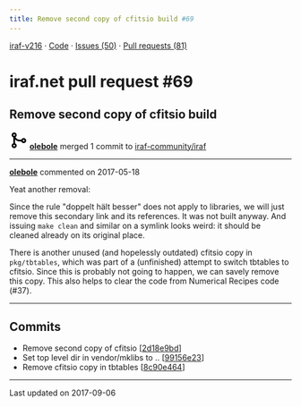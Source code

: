 ```yaml
---
title: Remove second copy of cfitsio build #69
---
```


[iraf-v216](/iraf-v216) · [Code](https://github.com/iraf-community/iraf/tree/iraf-v216) · [Issues (50)](/iraf-v216/issues) · [Pull requests (81)](/iraf-v216/issues/pulls)

# iraf.net pull request #69
## Remove second copy of cfitsio build
![merge](git-merge.svg) **[olebole](https://github.com/olebole)** merged 1 commit to [iraf-community/iraf](https://github.com/iraf-community/iraf/)

- - - -

**[olebole](https://github.com/olebole)** commented on 2017-05-18

Yeat another removal:  
  
Since the rule "doppelt hält besser" does not apply to libraries, we will just remove this secondary link and its references. It was not built anyway. And issuing `make clean` and similar on a symlink looks weird: it should be cleaned already on its original place.  
  
There is another unused (and hopelessly outdated) cfitsio copy in `pkg/tbtables`, which was part of a (unfinished) attempt to switch tbtables to cfitsio. Since this is probably not going to happen, we can savely remove this copy. This also helps to clear the code from Numerical Recipes code (#37).
- - - -

## Commits

* Remove second copy of cfitsio [[2d18e9bd](https://github.com/iraf-community/iraf/commit/2d18e9bd6670fb6b22f7282b3cf7d053192f8631)]
* Set top level dir in vendor/mklibs to .. [[99156e23](https://github.com/iraf-community/iraf/commit/99156e2382a8520b802018a1ced8ff4ef1f31c0a)]
* Remove cfitsio copy in tbtables [[8c90e464](https://github.com/iraf-community/iraf/commit/8c90e4641c1a093c14b7558c1be20d150b988efb)]

- - - -

Last updated on 2017-09-06
